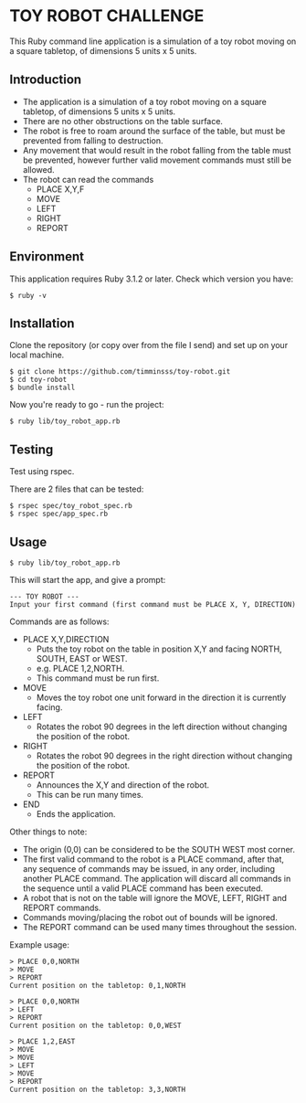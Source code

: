 # TOY ROBOT CHALLENGE

This Ruby command line application is a simulation of a toy robot moving on a square tabletop, of dimensions 5 units x 5 units.

## Introduction

- The application is a simulation of a toy robot moving on a square tabletop, of dimensions 5 units x 5 units.
- There are no other obstructions on the table surface.
- The robot is free to roam around the surface of the table, but must be prevented from falling to destruction.
- Any movement that would result in the robot falling from the table must be prevented, however further valid movement commands must still be allowed.
- The robot can read the commands
  - PLACE X,Y,F
  - MOVE
  - LEFT
  - RIGHT
  - REPORT

## Environment

This application requires Ruby 3.1.2 or later. Check which version you have:
```
$ ruby -v
```

## Installation

Clone the repository (or copy over from the file I send) and set up on your local machine.
```
$ git clone https://github.com/timminsss/toy-robot.git
$ cd toy-robot
$ bundle install
```

Now you're ready to go - run the project:
```
$ ruby lib/toy_robot_app.rb
```

## Testing

Test using rspec.

There are 2 files that can be tested:
```
$ rspec spec/toy_robot_spec.rb
$ rspec spec/app_spec.rb
```

## Usage

```
$ ruby lib/toy_robot_app.rb
```
This will start the app, and give a prompt:
```
--- TOY ROBOT ---
Input your first command (first command must be PLACE X, Y, DIRECTION)
```
Commands are as follows:

- PLACE X,Y,DIRECTION
  - Puts the toy robot on the table in position X,Y and facing NORTH, SOUTH, EAST or WEST.
  - e.g. PLACE 1,2,NORTH.
  - This command must be run first.
- MOVE
  - Moves the toy robot one unit forward in the direction it is currently facing.
- LEFT
  - Rotates the robot 90 degrees in the left direction without changing the position of the robot.
- RIGHT
  - Rotates the robot 90 degrees in the right direction without changing the position of the robot.
- REPORT
  - Announces the X,Y and direction of the robot.
  - This can be run many times.
- END
  - Ends the application.

Other things to note:

- The origin (0,0) can be considered to be the SOUTH WEST most corner.
- The first valid command to the robot is a PLACE command, after that, any sequence of commands may be issued, in any order, including another PLACE command. The application will discard all commands in the sequence until a valid PLACE command has been executed.
- A robot that is not on the table will ignore the MOVE, LEFT, RIGHT and REPORT commands.
- Commands moving/placing the robot out of bounds will be ignored.
- The REPORT command can be used many times throughout the session.

Example usage:
```
> PLACE 0,0,NORTH
> MOVE
> REPORT
Current position on the tabletop: 0,1,NORTH
```
```
> PLACE 0,0,NORTH
> LEFT
> REPORT
Current position on the tabletop: 0,0,WEST
```
```
> PLACE 1,2,EAST
> MOVE
> MOVE
> LEFT
> MOVE
> REPORT
Current position on the tabletop: 3,3,NORTH
```

